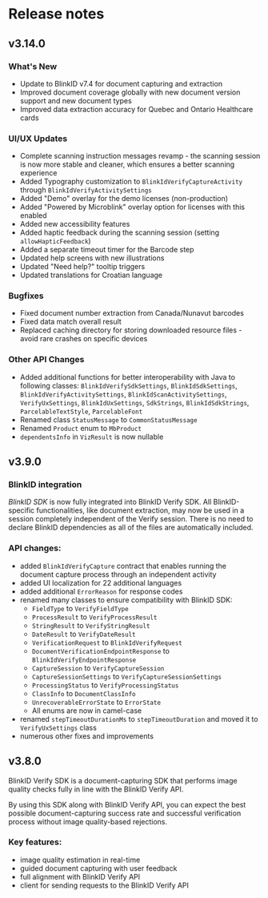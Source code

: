 # Release notes

## v3.14.0

### What's New
- Update to BlinkID v7.4 for document capturing and extraction
- Improved document coverage globally with new document version support and new document types
- Improved data extraction accuracy for Quebec and Ontario Healthcare cards

### UI/UX Updates
- Complete scanning instruction messages revamp - the scanning session is now more stable and cleaner, which ensures a better scanning experience
- Added Typography customization to `BlinkIdVerifyCaptureActivity` through `BlinkIdVerifyActivitySettings`
- Added "Demo" overlay for the demo licenses (non-production)
- Added "Powered by Microblink" overlay option for licenses with this enabled
- Added new accessibility features
- Added haptic feedback during the scanning session (setting `allowHapticFeedback`)
- Added a separate timeout timer for the Barcode step
- Updated help screens with new illustrations
- Updated "Need help?" tooltip triggers
- Updated translations for Croatian language

### Bugfixes
- Fixed document number extraction from Canada/Nunavut barcodes
- Fixed data match overall result
- Replaced caching directory for storing downloaded resource files - avoid rare crashes on specific devices

### Other API Changes
- Added additional functions for better interoperability with Java to following classes: `BlinkIdVerifySdkSettings`, `BlinkIdSdkSettings`, `BlinkIdVerifyActivitySettings`, `BlinkIdScanActivitySettings`, `VerifyUxSettings`, `BlinkIdUxSettings`, `SdkStrings`, `BlinkIdSdkStrings`, `ParcelableTextStyle`, `ParcelableFont`
- Renamed class `StatusMessage` to `CommonStatusMessage`
- Renamed `Product` enum to `MbProduct`
- `dependentsInfo` in `VizResult` is now nullable

## v3.9.0

### BlinkID integration
*BlinkID SDK* is now fully integrated into BlinkID Verify SDK.
All BlinkID-specific functionalities, like document extraction, may now be used in a session completely independent of the Verify session.
There is no need to declare BlinkID dependencies as all of the files are automatically included.

### API changes:
* added `BlinkIdVerifyCapture` contract that enables running the document capture process through an independent activity
* added UI localization for 22 additional languages
* added additional `ErrorReason` for response codes
* renamed many classes to ensure compatibility with BlinkID SDK:
    - `FieldType` to `VerifyFieldType`
    - `ProcessResult` to `VerifyProcessResult`
    - `StringResult` to `VerifyStringResult`
    - `DateResult` to `VerifyDateResult`
    - `VerificationRequest` to `BlinkIdVerifyRequest`
    - `DocumentVerificationEndpointResponse` to `BlinkIdVerifyEndpointResponse`
    - `CaptureSession` to `VerifyCaptureSession`
    - `CaptureSessionSettings` to `VerifyCaptureSessionSettings`
    - `ProcessingStatus` to `VerifyProcessingStatus`
    - `ClassInfo` to `DocumentClassInfo`
    - `UnrecoverableErrorState` to `ErrorState`
    - All enums are now in camel-case
* renamed `stepTimeoutDurationMs` to `stepTimeoutDuration` and moved it to `VerifyUxSettings` class
* numerous other fixes and improvements

## v3.8.0

BlinkID Verify SDK is a document-capturing SDK that performs image quality checks fully in line with the BlinkID Verify API.

By using this SDK along with BlinkID Verify API, you can expect the best possible document-capturing success rate and successful verification process without image quality-based rejections.

### Key features:

* image quality estimation in real-time
* guided document capturing with user feedback
* full alignment with BlinkID Verify API
* client for sending requests to the BlinkID Verify API